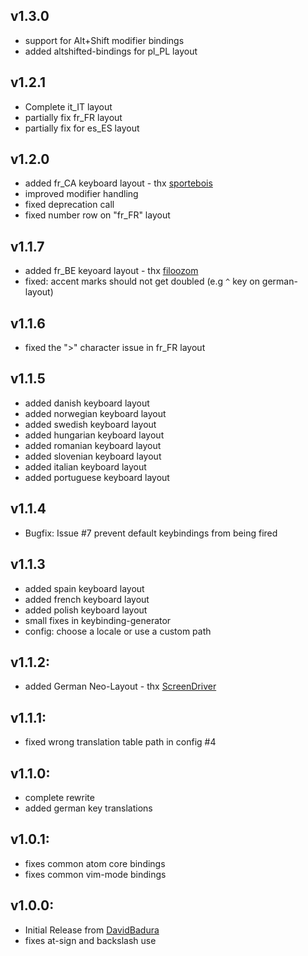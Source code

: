 ## v1.3.0
* support for Alt+Shift modifier bindings
* added altshifted-bindings for pl_PL layout

## v1.2.1
* Complete it_IT layout
* partially fix fr_FR layout
* partially fix for es_ES layout

## v1.2.0
* added fr_CA keyboard layout - thx [sportebois](https://github.com/sportebois)
* improved modifier handling
* fixed deprecation call
* fixed number row on "fr_FR" layout

## v1.1.7
* added fr_BE keyoard layout - thx [filoozom](https://github.com/filoozom)
* fixed: accent marks should not get doubled (e.g `^` key on german-layout)

## v1.1.6
* fixed the ">" character issue in fr_FR layout

## v1.1.5
* added danish keyboard layout
* added norwegian keyboard layout
* added swedish keyboard layout
* added hungarian keyboard layout
* added romanian keyboard layout
* added slovenian keyboard layout
* added italian keyboard layout
* added portuguese keyboard layout

## v1.1.4
* Bugfix: Issue #7 prevent default keybindings from being fired

## v1.1.3
* added spain keyboard layout
* added french keyboard layout
* added polish keyboard layout
* small fixes in keybinding-generator
* config: choose a locale or use a custom path

## v1.1.2:
* added German Neo-Layout - thx [ScreenDriver](https://github.com/ScreenDriver)

## v1.1.1:
* fixed wrong translation table path in config #4

## v1.1.0:
* complete rewrite
* added german key translations

## v1.0.1:
* fixes common atom core bindings
* fixes common vim-mode bindings

## v1.0.0:
* Initial Release from [DavidBadura](https://github.com/DavidBadura)
* fixes at-sign and backslash use

